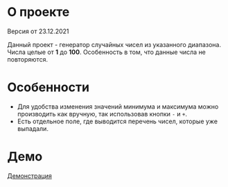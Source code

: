 # О проекте
Версия от 23.12.2021

Данный проект - генератор случайных чисел из указанного диапазона.<br>
Числа целые от **1** до **100**. Особенность в том, что данные числа не повторяются.

# Особенности
* Для удобства изменения значений минимума и максимума можно производить как вручную, так использовав кнопки `-` и `+`.
* Есть отдельное поле, где выводится перечень чисел, которые уже выпадали.

# Демо
[Демонстрация](https://sx007.github.io/random_number_from_range/ "Demo")
